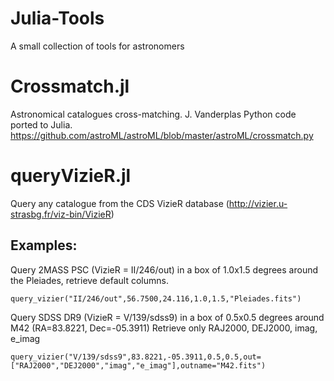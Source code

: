 # Julia-Tools

A small collection of tools for astronomers

# Crossmatch.jl

 Astronomical catalogues cross-matching.  J. Vanderplas Python code
 ported to Julia.
 https://github.com/astroML/astroML/blob/master/astroML/crossmatch.py

# queryVizieR.jl

Query any catalogue from the CDS VizieR database
(http://vizier.u-strasbg.fr/viz-bin/VizieR)

## Examples:
Query 2MASS PSC (VizieR = II/246/out) in a box of 1.0x1.5 degrees around the Pleiades, retrieve default columns.
```
query_vizier("II/246/out",56.7500,24.116,1.0,1.5,"Pleiades.fits")
```
Query SDSS DR9 (VizieR = V/139/sdss9) in a box of 0.5x0.5 degrees around M42 (RA=83.8221, Dec=-05.3911)
Retrieve only RAJ2000, DEJ2000, imag, e_imag
```
query_vizier("V/139/sdss9",83.8221,-05.3911,0.5,0.5,out=["RAJ2000","DEJ2000","imag","e_imag"],outname="M42.fits")
```


